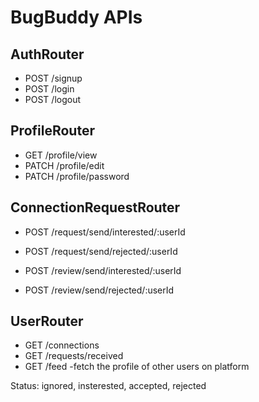 # BugBuddy APIs

## AuthRouter

-   POST /signup
-   POST /login
-   POST /logout

## ProfileRouter

-   GET /profile/view
-   PATCH /profile/edit
-   PATCH /profile/password

## ConnectionRequestRouter

-   POST /request/send/interested/:userId
-   POST /request/send/rejected/:userId

-   POST /review/send/interested/:userId
-   POST /review/send/rejected/:userId

## UserRouter

-   GET /connections
-   GET /requests/received
-   GET /feed -fetch the profile of other users on platform

Status: ignored, insterested, accepted, rejected
